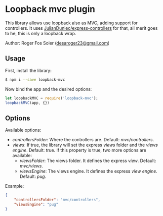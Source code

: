 
# Loopback mvc plugin

This library allows use loopback also as MVC, adding support for controllers. It uses [JulianDuniec/express-controllers](https://github.com/JulianDuniec/express-controllers) for that, all merit goes to he, this is only a loopback wrap.

Author: Roger Fos Soler (desaroger23@gmail.com)

## Usage

First, install the library:

```bash
$ npm i --save loopback-mvc
```

Now bind the app and the desired options:

```js
let loopbackMVC = require('loopback-mvc');
loopbackMVC(app, {})
```

## Options

Available options:

- *controllersFolder*: Where the controllers are. Default: *mvc/controllers*.
- *views*: If true, the library will set the express *views* folder and the *views engine*. Default: true. If this property is true, two more options are available:
	- *viewsFolder*: The views folder. It defines the express *view*. Default: *mvc/views*.
	- *viewsEngine*: The views engine. It defines the express *view engine*. Default: *pug*.

Example:

```json
{
	"controllersFolder": "mvc/controllers",
	"viewsEngine": "pug"
}
```